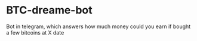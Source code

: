 # BTC-dreame-bot
Bot in telegram, which answers how much money could you earn if bought a few bitcoins at X date
